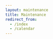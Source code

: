 ```yaml
---
layout: maintenance
title: Maintenance
redirect_from: 
  - /index
  - /calendar
---
```

<!--- To remove maintenance mode, remove the redirect_from & remove redirect_to from 'add-event.html' line 5 --->
<!--- paste redirect_from in here for future use:      --->
<!--- paste redirect_to in here for future use:      --->
